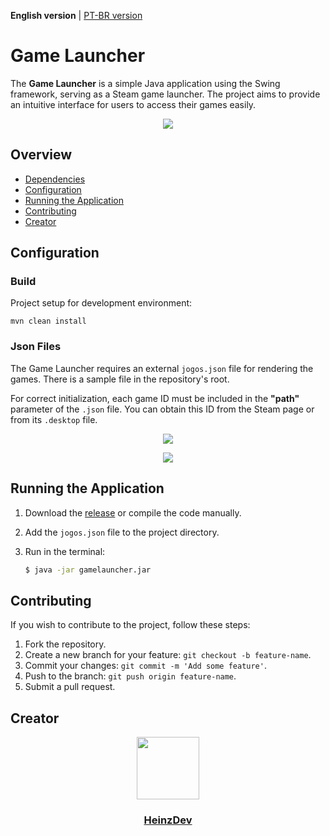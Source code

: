 **English version** | [PT-BR version](README.md)

# Game Launcher

The **Game Launcher** is a simple Java application using the Swing framework, serving as a Steam game launcher. The project aims to provide an intuitive interface for users to access their games easily.
<p align="center"><img src="https://i.imgur.com/xUkOptr.png"></p>

## Overview

- [Dependencies](#dependencies)
- [Configuration](#configuration)
- [Running the Application](#running-the-application)
- [Contributing](#contributing)
- [Creator](#creator)

## Configuration

### Build

Project setup for development environment:

```
mvn clean install
```

### Json Files

The Game Launcher requires an external `jogos.json` file for rendering the games. There is a sample file in the repository's root.

For correct initialization, each game ID must be included in the **"path"** parameter of the `.json` file. You can obtain this ID from the Steam page or from its `.desktop` file.

<p align="center"><img src="https://i.imgur.com/HKgOsoL.jpeg"></p>
<p align="center"><img src="https://i.imgur.com/9UC5rm6.png"></p>

## Running the Application

1. Download the [release](https://github.com/HeinzDev/Game-Launcher-Java/releases) or compile the code manually.

2. Add the `jogos.json` file to the project directory.

3. Run in the terminal:

   ```bash
   $ java -jar gamelauncher.jar

## Contributing

If you wish to contribute to the project, follow these steps:

1. Fork the repository.
2. Create a new branch for your feature:
`git checkout -b feature-name`.
3. Commit your changes: 
`git commit -m 'Add some feature'`.
4. Push to the branch: 
`git push origin feature-name`.
5. Submit a pull request.

## Creator
<div id="header" align="center">
  <a href="https://github.com/HeinzDev/">
    <img src="https://i.imgur.com/RtsYtRt.png" width="100"/>
  </a>
  <a href="https://github.com/HeinzDev/">
    <h3>HeinzDev</h3>  
  </a>
</div>
